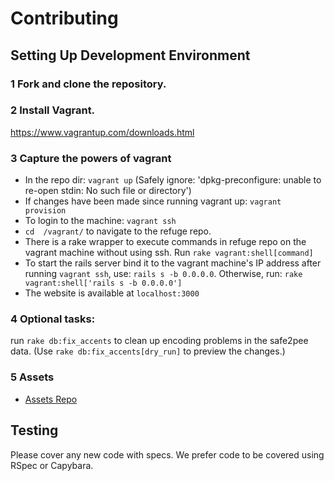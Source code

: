 # Contributing

## Setting Up Development Environment

### 1 Fork and clone the repository.

### 2 Install Vagrant.
https://www.vagrantup.com/downloads.html

### 3 Capture the powers of vagrant
  * In the repo dir: <code>vagrant up</code> (Safely ignore: 'dpkg-preconfigure: unable to re-open stdin: No such file or directory')
  * If changes have been made since running vagrant up: <code>vagrant provision</code>
  * To login to the machine: <code>vagrant ssh</code>
  * `cd  /vagrant/` to navigate to the refuge repo.
  * There is a rake wrapper to execute commands in refuge repo on the vagrant machine
  without using ssh. Run `rake vagrant:shell[command]`
  * To start the rails server bind it to the vagrant machine's IP address after running `vagrant ssh`, use: `rails s -b 0.0.0.0`. Otherwise, run: `rake vagrant:shell['rails s -b 0.0.0.0']`
  * The website is available at `localhost:3000`

### 4 Optional tasks:
run <code>rake db:fix_accents</code> to clean up encoding problems in the safe2pee data. (Use <code>rake db:fix_accents[dry_run]</code> to preview the changes.)

### 5 Assets
* [Assets Repo](https://github.com/RefugeRestrooms/refuge_assets)

## Testing

Please cover any new code with specs. We prefer code to be covered using RSpec or Capybara.

